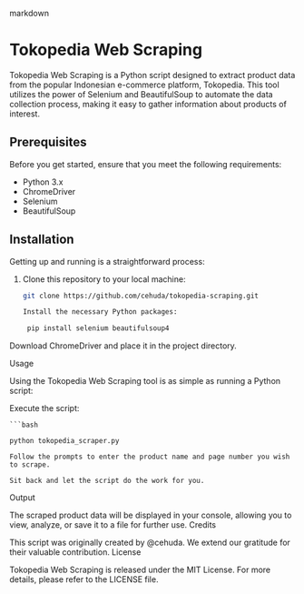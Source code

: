 markdown

# Tokopedia Web Scraping

Tokopedia Web Scraping is a Python script designed to extract product data from the popular Indonesian e-commerce platform, Tokopedia. This tool utilizes the power of Selenium and BeautifulSoup to automate the data collection process, making it easy to gather information about products of interest.

## Prerequisites

Before you get started, ensure that you meet the following requirements:

- Python 3.x
- ChromeDriver
- Selenium
- BeautifulSoup

## Installation

Getting up and running is a straightforward process:

1. Clone this repository to your local machine:

   ```bash
   git clone https://github.com/cehuda/tokopedia-scraping.git

   Install the necessary Python packages:

    pip install selenium beautifulsoup4

Download ChromeDriver and place it in the project directory.

Usage

Using the Tokopedia Web Scraping tool is as simple as running a Python script:

   Execute the script:

    ```bash

    python tokopedia_scraper.py

    Follow the prompts to enter the product name and page number you wish to scrape.

    Sit back and let the script do the work for you.

Output

The scraped product data will be displayed in your console, allowing you to view, analyze, or save it to a file for further use.
Credits

This script was originally created by @cehuda. We extend our gratitude for their valuable contribution.
License

Tokopedia Web Scraping is released under the MIT License. For more details, please refer to the LICENSE file.
